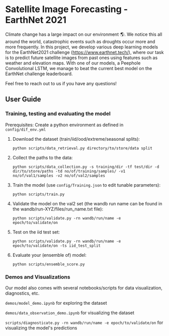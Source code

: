 # Satellite Image Forecasting - EarthNet 2021

Climate change has a large impact on our environment :earth_americas:. We notice this all around the world, catastrophic events such as droughts occur more and more frequently. In this project, we develop various deep learning models for the EarthNet2021 challenge (https://www.earthnet.tech/), where our task is to predict future satellite images from past ones using features such as weather and elevation maps. With one of our models, a Peephole Convolutional LSTM, we manage to beat the current best model on the EarthNet challenge leaderboard. 

Feel free to reach out to us if you have any questions!


## User Guide

### Training, testing and evaluating the model

Prerequisites: Create a python environment as defined in ```config/dif_env.yml```

1. Download the dataset (train/iid/ood/extreme/seasonal splits):

    ```python scripts/data_retrieval.py directory/to/store/data split```

2. Collect the paths to the data:

    ```python scripts/data_collection.py -s training/dir -tf test/dir -d dir/to/store/paths -td no/of/training/samples/ -v1 no/of/val1/samples -v2 no/of/val2/samples```

3. Train the model (use ```config/Training.json``` to edit tunable parameters):

    ```python scripts/train.py ```

4. Validate the model on the val2 set (the wandb run name can be found in the wandb/run-XYZ/files/run_name.txt file):

    ```python scripts/validate.py -rn wandb/run/name -e epoch/to/validate/on```

5. Test on the iid test set:

    ```python scripts/validate.py -rn wandb/run/name -e epoch/to/validate/on -ts iid_test_split```

6. Evaluate your (ensemble of) model:

    ```python scripts/ensemble_score.py```

### Demos and Visualizations

Our model also comes with several notebooks/scripts for data visualization, diagnostics, etc.

```demos/model_demo.ipynb``` for exploring the dataset

```demos/data_observation_demo.ipynb``` for visualizing the dataset

```scripts/diagnosticate.py -rn wandb/run/name -e epoch/to/validate/on``` for visualizing the model's predictions

